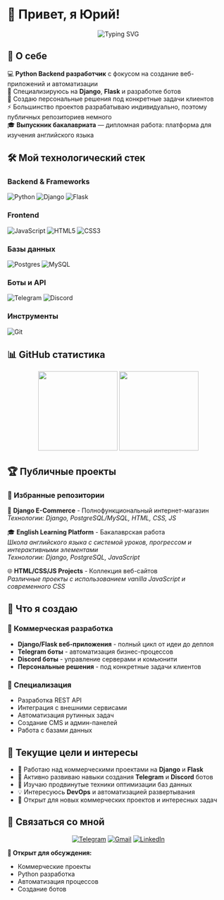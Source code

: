 # 👋 Привет, я Юрий!

<div align="center">
  <img src="https://readme-typing-svg.herokuapp.com?font=Fira+Code&pause=1000&color=3776AB&center=true&vCenter=true&width=600&lines=Python+Backend+Developer;Django+%26+Flask+Specialist;Telegram+%26+Discord+Bots+Creator;Custom+Solutions+Developer" alt="Typing SVG" />
</div>

## 🚀 О себе

💻 **Python Backend разработчик** с фокусом на создание веб-приложений и автоматизации  
🎯 Специализируюсь на **Django**, **Flask** и разработке ботов  
🔧 Создаю персональные решения под конкретные задачи клиентов  
⚡ Большинство проектов разрабатываю индивидуально, поэтому публичных репозиториев немного  
🎓 **Выпускник бакалавриата** — дипломная работа: платформа для изучения английского языка  

## 🛠️ Мой технологический стек

### Backend & Frameworks
![Python](https://img.shields.io/badge/python-3670A0?style=for-the-badge&logo=python&logoColor=ffdd54)
![Django](https://img.shields.io/badge/django-%23092E20.svg?style=for-the-badge&logo=django&logoColor=white)
![Flask](https://img.shields.io/badge/flask-%23000.svg?style=for-the-badge&logo=flask&logoColor=white)

### Frontend
![JavaScript](https://img.shields.io/badge/javascript-%23323330.svg?style=for-the-badge&logo=javascript&logoColor=%23F7DF1E)
![HTML5](https://img.shields.io/badge/html5-%23E34F26.svg?style=for-the-badge&logo=html5&logoColor=white)
![CSS3](https://img.shields.io/badge/css3-%231572B6.svg?style=for-the-badge&logo=css3&logoColor=white)

### Базы данных
![Postgres](https://img.shields.io/badge/postgres-%23316192.svg?style=for-the-badge&logo=postgresql&logoColor=white)
![MySQL](https://img.shields.io/badge/mysql-%2300f.svg?style=for-the-badge&logo=mysql&logoColor=white)

### Боты и API
![Telegram](https://img.shields.io/badge/Telegram-2CA5E0?style=for-the-badge&logo=telegram&logoColor=white)
![Discord](https://img.shields.io/badge/Discord-%235865F2.svg?style=for-the-badge&logo=discord&logoColor=white)

### Инструменты
![Git](https://img.shields.io/badge/git-%23F05033.svg?style=for-the-badge&logo=git&logoColor=white)

## 📊 GitHub статистика

<div align="center">
  <img height="180em" src="https://github-readme-stats.vercel.app/api?username=YuriiFridman&show_icons=true&theme=vue-dark&include_all_commits=true&count_private=true"/>
  <img height="180em" src="https://github-readme-stats.vercel.app/api/top-langs/?username=YuriiFridman&layout=compact&langs_count=8&theme=vue-dark"/>
</div>

## 🏆 Публичные проекты

### 🌟 Избранные репозитории

🛒 **Django E-Commerce** - Полнофункциональный интернет-магазин  
*Технологии: Django, PostgreSQL/MySQL, HTML, CSS, JS*

🎓 **English Learning Platform** - Бакалаврская работа  
*Школа английского языка с системой уроков, прогрессом и интерактивными элементами*  
*Технологии: Django, PostgreSQL, JavaScript*

🌐 **HTML/CSS/JS Projects** - Коллекция веб-сайтов  
*Различные проекты с использованием vanilla JavaScript и современного CSS*

## 🤖 Что я создаю

### 💼 Коммерческая разработка
- **Django/Flask веб-приложения** - полный цикл от идеи до деплоя
- **Telegram боты** - автоматизация бизнес-процессов
- **Discord боты** - управление серверами и комьюнити
- **Персональные решения** - под конкретные задачи клиентов

### 🎯 Специализация
- Разработка REST API
- Интеграция с внешними сервисами
- Автоматизация рутинных задач
- Создание CMS и админ-панелей
- Работа с базами данных

## 🎯 Текущие цели и интересы

- 🔭 Работаю над коммерческими проектами на **Django** и **Flask**
- 🤖 Активно развиваю навыки создания **Telegram** и **Discord** ботов
- 🌱 Изучаю продвинутые техники оптимизации баз данных
- 💡 Интересуюсь **DevOps** и автоматизацией развертывания
- 👯 Открыт для новых коммерческих проектов и интересных задач

## 🤝 Связаться со мной

<div align="center">
  
[![Telegram](https://img.shields.io/badge/Telegram-2CA5E0?style=for-the-badge&logo=telegram&logoColor=white)](https://t.me/youryur4ik)
[![Gmail](https://img.shields.io/badge/Gmail-D14836?style=for-the-badge&logo=gmail&logoColor=white)](mailto:yuriifridman99@gmail.com)
[![LinkedIn](https://img.shields.io/badge/LinkedIn-%230077B5.svg?style=for-the-badge&logo=linkedin&logoColor=white)](https://www.linkedin.com/in/yurii-fridman-662b87246/)

</div>
<div>

**💬 Открыт для обсуждения:**
- Коммерческие проекты
- Python разработка
- Автоматизация процессов
- Создание ботов

</div>
</div>

